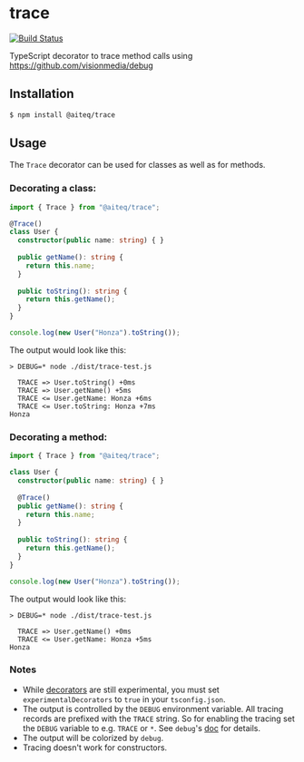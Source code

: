 # trace
[![Build Status](https://travis-ci.org/aiteq/trace.svg?branch=master)](https://travis-ci.org/aiteq/trace)

TypeScript decorator to trace method calls using https://github.com/visionmedia/debug

## Installation

```bash
$ npm install @aiteq/trace
```

## Usage
The `Trace` decorator can be used for classes as well as for methods.

### Decorating a class:
```ts
import { Trace } from "@aiteq/trace";

@Trace()
class User {
  constructor(public name: string) { }
  
  public getName(): string {
    return this.name;
  }
  
  public toString(): string {
    return this.getName();
  }
}

console.log(new User("Honza").toString());
```
The output would look like this:
```
> DEBUG=* node ./dist/trace-test.js

  TRACE => User.toString() +0ms
  TRACE => User.getName() +5ms
  TRACE <= User.getName: Honza +6ms
  TRACE <= User.toString: Honza +7ms
Honza
```

### Decorating a method:
```ts
import { Trace } from "@aiteq/trace";

class User {
  constructor(public name: string) { }
  
  @Trace()
  public getName(): string {
    return this.name;
  }
  
  public toString(): string {
    return this.getName();
  }
}

console.log(new User("Honza").toString());
```
The output would look like this:
```
> DEBUG=* node ./dist/trace-test.js

  TRACE => User.getName() +0ms
  TRACE <= User.getName: Honza +5ms
Honza
```

### Notes
- While [decorators](https://www.typescriptlang.org/docs/handbook/decorators.html) are still experimental, you must set `experimentalDecorators` to `true` in your `tsconfig.json`.
- The output is controlled by the `DEBUG` environment variable. All tracing records are prefixed with the `TRACE` string. So for enabling the tracing set the `DEBUG` variable to e.g. `TRACE` or `*`. See `debug`'s [doc](https://github.com/visionmedia/debug) for details.
- The output will be colorized by `debug`.
- Tracing doesn't work for constructors.
